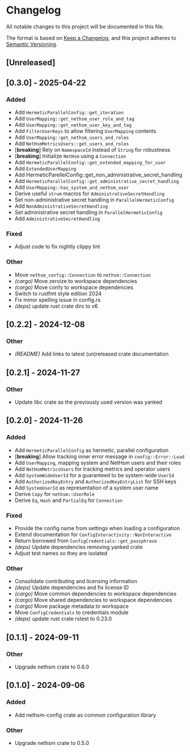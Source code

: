 # Changelog
All notable changes to this project will be documented in this file.

The format is based on [Keep a Changelog](https://keepachangelog.com/en/1.0.0/),
and this project adheres to [Semantic Versioning](https://semver.org/spec/v2.0.0.html).

## [Unreleased]

## [0.3.0] - 2025-04-22

### Added
- Add `HermeticParallelConfig::get_iteration`
- Add `UserMapping::get_nethsm_user_role_and_tag`
- Add `UserMapping::get_nethsm_user_key_and_tag`
- Add `FilterUserKeys` to allow filtering `UserMapping` contents
- Add `UserMapping::get_nethsm_users_and_roles`
- Add `NetHsmMetricsUsers::get_users_and_roles`
- [**breaking**] Rely on `NamespaceId` instead of `String` for robustness
- [**breaking**] Initialize `NetHsm` using a `Connection`
- Add `HermeticParallelConfig::get_extended_mapping_for_user`
- Add `ExtendedUserMapping`
- Add HermeticParellelConfig::get_non_administrative_secret_handling
- Add `HermeticParallelConfig::get_administrative_secret_handling`
- Add `UserMapping::has_system_and_nethsm_user`
- Derive useful `strum` macros for `AdministrativeSecretHandling`
- Set non-administrative secret handling in `ParallelHermeticConfig`
- Add `NonAdministrativeSecretHandling`
- Set administrative secret handling in `ParallelHermeticConfig`
- Add `AdministrativeSecretHandling`

### Fixed
- Adjust code to fix nightly clippy lint

### Other
- Move `nethsm_config::Connection` to `nethsm::Connection`
- *(cargo)* Move zeroize to workspace dependencies
- *(cargo)* Move confy to workspace dependencies
- Switch to rustfmt style edition 2024
- Fix minor spelling issue in config.rs
- *(deps)* update rust crate dirs to v6

## [0.2.2] - 2024-12-08

### Other
- *(README)* Add links to latest (un)released crate documentation

## [0.2.1] - 2024-11-27

### Other
- Update libc crate as the previously used version was yanked

## [0.2.0] - 2024-11-26

### Added
- Add `HermeticParallelConfig` as hermetic, parallel configuration
- [**breaking**] Allow tracking inner error message in `config::Error::Load`
- Add `UserMapping`, mapping system and NetHsm users and their roles
- Add `NetHsmMetricsUsers` for tracking metrics and operator users
- Add `SystemWideUserId` for a guaranteed to be system-wide `UserId`
- Add `AuthorizedKeyEntry` and `AuthorizedKeyEntryList` for SSH keys
- Add `SystemUserId` as representation of a system user name
- Derive `Copy` for `nethsm::UserRole`
- Derive `Eq`, `Hash` and `PartialEq` for `Connection`

### Fixed
- Provide the config name from settings when loading a configuration
- Extend documentation for `ConfigInteractivity::NonInteractive`
- Return borrowed from `ConfigCredentials::get_passphrase`
- *(deps)* Update dependencies removing yanked crate
- Adjust test names so they are isolated

### Other
- Consolidate contributing and licensing information
- *(deps)* Update dependencies and fix license ID
- *(cargo)* Move common dependencies to workspace dependencies
- *(cargo)* Move shared dependencies to workspace dependencies
- *(cargo)* Move package metadata to workspace
- Move `ConfigCredentials` to credentials module
- *(deps)* update rust crate rstest to 0.23.0

## [0.1.1] - 2024-09-11

### Other
- Upgrade nethsm crate to 0.6.0

## [0.1.0] - 2024-09-06

### Added
- Add nethsm-config crate as common configuration library

### Other
- Upgrade nethsm crate to 0.5.0
